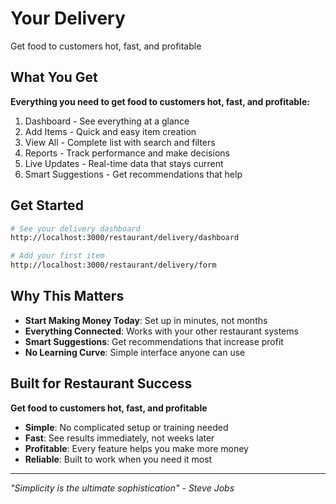 # Your Delivery

Get food to customers hot, fast, and profitable

## What You Get

**Everything you need to get food to customers hot, fast, and profitable:**

1. Dashboard - See everything at a glance
2. Add Items - Quick and easy item creation
3. View All - Complete list with search and filters
4. Reports - Track performance and make decisions
5. Live Updates - Real-time data that stays current
6. Smart Suggestions - Get recommendations that help

## Get Started

```bash
# See your delivery dashboard
http://localhost:3000/restaurant/delivery/dashboard

# Add your first item
http://localhost:3000/restaurant/delivery/form
```

## Why This Matters

- **Start Making Money Today**: Set up in minutes, not months
- **Everything Connected**: Works with your other restaurant systems
- **Smart Suggestions**: Get recommendations that increase profit
- **No Learning Curve**: Simple interface anyone can use

## Built for Restaurant Success

**Get food to customers hot, fast, and profitable**

- **Simple**: No complicated setup or training needed
- **Fast**: See results immediately, not weeks later  
- **Profitable**: Every feature helps you make more money
- **Reliable**: Built to work when you need it most

---

*"Simplicity is the ultimate sophistication" - Steve Jobs*